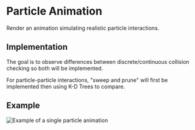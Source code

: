 # Particle Animation
Render an animation simulating realistic particle interactions.
## Implementation
The goal is to observe differences between discrete/continuous collision checking so both will be implemented.

For particle-particle interactions, "sweep and prune" will first be implemented then using K-D Trees to compare.


## Example
![Example of a single particle animation](https://github.com/ericsodev/ParticleAnimation/blob/main/single_example.gif)
